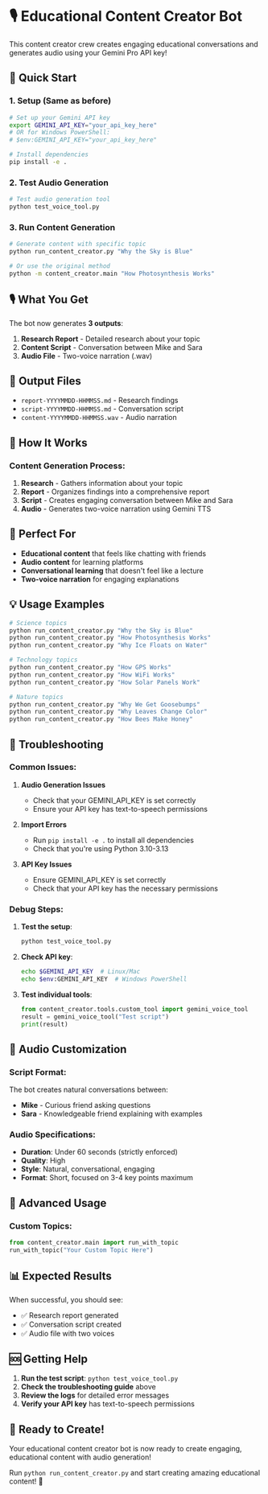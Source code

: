 # 🎙️ Educational Content Creator Bot

This content creator crew creates engaging educational conversations and generates audio using your Gemini Pro API key!

## 🚀 Quick Start

### 1. Setup (Same as before)
```bash
# Set up your Gemini API key
export GEMINI_API_KEY="your_api_key_here"
# OR for Windows PowerShell:
# $env:GEMINI_API_KEY="your_api_key_here"

# Install dependencies
pip install -e .
```

### 2. Test Audio Generation
```bash
# Test audio generation tool
python test_voice_tool.py
```

### 3. Run Content Generation
```bash
# Generate content with specific topic
python run_content_creator.py "Why the Sky is Blue"

# Or use the original method
python -m content_creator.main "How Photosynthesis Works"
```

## 🎙️ What You Get

The bot now generates **3 outputs**:

1. **Research Report** - Detailed research about your topic
2. **Content Script** - Conversation between Mike and Sara
3. **Audio File** - Two-voice narration (.wav)

## 📁 Output Files

- `report-YYYYMMDD-HHMMSS.md` - Research findings
- `script-YYYYMMDD-HHMMSS.md` - Conversation script
- `content-YYYYMMDD-HHMMSS.wav` - Audio narration

## 🔧 How It Works

### Content Generation Process:
1. **Research** - Gathers information about your topic
2. **Report** - Organizes findings into a comprehensive report
3. **Script** - Creates engaging conversation between Mike and Sara
4. **Audio** - Generates two-voice narration using Gemini TTS

## 🎯 Perfect For

- **Educational content** that feels like chatting with friends
- **Audio content** for learning platforms
- **Conversational learning** that doesn't feel like a lecture
- **Two-voice narration** for engaging explanations

## 💡 Usage Examples

```bash
# Science topics
python run_content_creator.py "Why the Sky is Blue"
python run_content_creator.py "How Photosynthesis Works"
python run_content_creator.py "Why Ice Floats on Water"

# Technology topics
python run_content_creator.py "How GPS Works"
python run_content_creator.py "How WiFi Works"
python run_content_creator.py "How Solar Panels Work"

# Nature topics
python run_content_creator.py "Why We Get Goosebumps"
python run_content_creator.py "Why Leaves Change Color"
python run_content_creator.py "How Bees Make Honey"
```

## 🔧 Troubleshooting

### Common Issues:

1. **Audio Generation Issues**
   - Check that your GEMINI_API_KEY is set correctly
   - Ensure your API key has text-to-speech permissions

2. **Import Errors**
   - Run `pip install -e .` to install all dependencies
   - Check that you're using Python 3.10-3.13

3. **API Key Issues**
   - Ensure GEMINI_API_KEY is set correctly
   - Check that your API key has the necessary permissions

### Debug Steps:

1. **Test the setup**:
   ```bash
   python test_voice_tool.py
   ```

2. **Check API key**:
   ```bash
   echo $GEMINI_API_KEY  # Linux/Mac
   echo $env:GEMINI_API_KEY  # Windows PowerShell
   ```

3. **Test individual tools**:
   ```python
   from content_creator.tools.custom_tool import gemini_voice_tool
   result = gemini_voice_tool("Test script")
   print(result)
   ```

## 🎨 Audio Customization

### Script Format:
The bot creates natural conversations between:
- **Mike** - Curious friend asking questions
- **Sara** - Knowledgeable friend explaining with examples

### Audio Specifications:
- **Duration**: Under 60 seconds (strictly enforced)
- **Quality**: High
- **Style**: Natural, conversational, engaging
- **Format**: Short, focused on 3-4 key points maximum

## 🌟 Advanced Usage

### Custom Topics:
```python
from content_creator.main import run_with_topic
run_with_topic("Your Custom Topic Here")
```

## 📊 Expected Results

When successful, you should see:
- ✅ Research report generated
- ✅ Conversation script created
- ✅ Audio file with two voices

## 🆘 Getting Help

1. **Run the test script**: `python test_voice_tool.py`
2. **Check the troubleshooting guide** above
3. **Review the logs** for detailed error messages
4. **Verify your API key** has text-to-speech permissions

## 🎉 Ready to Create!

Your educational content creator bot is now ready to create engaging, educational content with audio generation! 

Run `python run_content_creator.py` and start creating amazing educational content! 🚀

